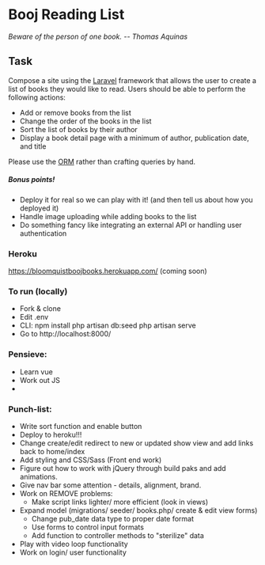 # Booj Reading List
*Beware of the person of one book. -- Thomas Aquinas*
## Task
Compose a site using the [Laravel](https://laravel.com/) framework that allows the user to create a list of books they would like to read. Users should be able to perform the following actions:
* Add or remove books from the list
* Change the order of the books in the list
* Sort the list of books by their author
* Display a book detail page with a minimum of author, publication date, and title

Please use the [ORM](https://laravel.com/docs/5.2/eloquent) rather than crafting queries by hand. 

##### Bonus points!

* Deploy it for real so we can play with it! (and then tell us about how you deployed it)
* Handle image uploading while adding books to the list
* Do something fancy like integrating an external API or handling user authentication

### Heroku
https://bloomquistboojbooks.herokuapp.com/ (coming soon)

### To run (locally)

* Fork & clone
* Edit .env
* CLI: 
	npm install
	php artisan db:seed
	php artisan serve
* Go to http://localhost:8000/

### Pensieve:
* Learn vue
* Work out JS
*


### Punch-list:
* Write sort function and enable button
* Deploy to heroku!!!
* Change create/edit redirect to new or updated show view and add links back to home/index
* Add styling and CSS/Sass (Front end work)
* Figure out how to work with jQuery through build paks and add animations.
* Give nav bar some attention - details, alignment, brand.
* Work on REMOVE problems: 
	- Make script links lighter/ more efficient (look in views)
* Expand model (migrations/ seeder/ books.php/ create & edit view forms)
	- Change pub_date data type to proper date format
	- Use forms to control input formats
	- Add function to controller methods to "sterilize" data
* Play with video loop functionality
* Work on login/ user functionality



